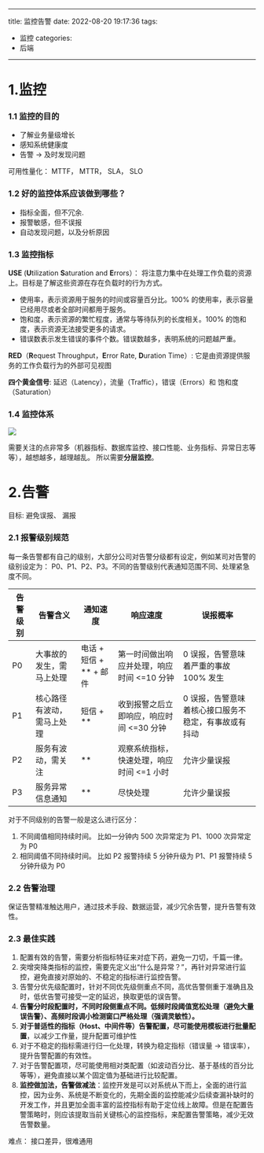---------
title: 监控告警
date: 2022-08-20 19:17:36
tags:
 - 监控
categories:
 - 后端
---------

# 1.监控

### 1.1 监控的目的

* 了解业务量级增长
* 感知系统健康度
* 告警 -> 及时发现问题

可用性量化：  MTTF， MTTR，  SLA，  SLO

### 1.2 好的监控体系应该做到哪些？

* 指标全面，但不冗余.
* 报警敏感，但不误报
* 自动发现问题，以及分析原因

### 1.3 监控指标

**USE**  (**U**tilization **S**aturation and **E**rrors）：  将注意力集中在处理工作负载的资源上。目标是了解这些资源在存在负载时的行为方式。

* 使用率，表示资源用于服务的时间或容量百分比。100% 的使用率，表示容量已经用尽或者全部时间都用于服务。
* 饱和度，表示资源的繁忙程度，通常与等待队列的长度相关。100% 的饱和度，表示资源无法接受更多的请求。
* 错误数表示发生错误的事件个数。错误数越多，表明系统的问题越严重。

**RED**（**R**equest Throughput，**E**rror Rate, **D**uration Time）:    它是由资源提供服务的工作负载行为的外部可见视图

**四个黄金信号**:  延迟（Latency），流量（Traffic），错误（Errors）和 饱和度（Saturation）

<!--more-->
### 1.4 监控体系

![](assets/20220820164352-cyse3y3-image.png)

需要关注的点非常多（机器指标、数据库监控、接口性能、业务指标、异常日志等等），越想越多，越理越乱。   所以需要**分层监控**。

# 2.告警

目标:  避免误报、 漏报

### 2.1 报警级别规范

每一条告警都有自己的级别，大部分公司对告警分级都有设定，例如某司对告警的级别设定为： P0、P1、P2、P3。不同的告警级别代表通知范围不同、处理紧急度不同。

| 告警级别 | 告警含义                            | 通知速度                  | 响应速度                                                 | 误报概率                                                                  |
| ------------ | --------------------------------------- | ----------------------------- | ------------------------------------------------------------ | ----------------------------------------------------------------------------- |
| P0           | 大事故的发生，需马上处理    | 电话 + 短信 + ** + 邮件 | 第一时间做出响应并处理，响应时间 <=10 分钟 | 0 误报，告警意味着严重的事故 100% 发生                         |
| P1           | 核心路径有波动，需马上处理 | 短信 + **                   | 收到报警之后立即响应，响应时间 <=30 分钟    | 0 误报，告警意味着核心接口服务不稳定，有事故或有抖动 |
| P2           | 服务有波动，需关注             | **                            | 观察系统指标，快速处理，响应时间 <=1 小时  | 允许少量误报                                                            |
| P3           | 服务异常信息通知                | **                            | 尽快处理                                                 | 允许少量误报                                                            |

对于不同级别的告警一般是这么进行区分：

1. 不同阈值相同持续时间。 比如一分钟内 500 次异常定为 P1、1000 次异常定为 P0
2. 相同阈值不同持续时间。 比如 P2 报警持续 5 分钟升级为 P1、P1 报警持续 5 分钟升级为 P0

### 2.2 告警治理

保证告警精准触达用户，通过技术手段、数据运营，减少冗余告警，提升告警有效性。

### 2.3 最佳实践

1. 配置有效的告警，需要分析指标特征来对症下药，避免一刀切，千篇一律。
2. 突增突降类指标的监控，需要先定义出“什么是异常？”，再针对异常进行监控，避免直接对原始的、不稳定的指标进行监控告警。
3. 告警分优先级配置时，针对不同优先级侧重点不同，高优告警侧重于准确且及时，低优告警可接受一定的延迟，换取更低的误告警。
4. **告警分时段配置时，不同时段侧重点不同。低频时段阈值宽松处理（避免大量误告警）、高频时段调小检测窗口严格处理（强调灵敏性）。**
5. **对于普适性的指标（Host、中间件等）告警配置，尽可能使用模板进行批量配置**，以减少工作量，提升配置可维护性
6. 对于不稳定的指标需进行归一化处理，转换为稳定指标（错误量 → 错误率），提升告警配置的有效性。
7. 对于告警配置项，尽可能使用相对类配置（如波动百分比、基于基线的百分比等等），避免直接以某个固定值为基础进行比较配置。
8. **监控做加法，告警做减法**：监控开发是可以对系统从下而上，全面的进行监控，因为业务、系统是不断变化的，先期全面的监控能减少后续查漏补缺时的开发工作，并且更加全面丰富的监控指标有助于定位线上故障。但是在配置告警策略时，则应该提取当前关键核心的监控指标，来配置告警策略，减少无效告警数量。

难点： 接口差异，很难通用
